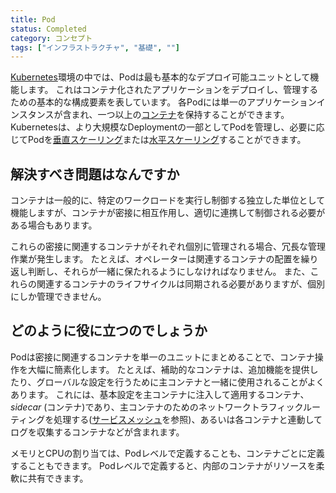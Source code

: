 ```yaml
---
title: Pod
status: Completed
category: コンセプト
tags: ["インフラストラクチャ", "基礎", ""]
---
```


[Kubernetes](/ja/kubernetes/)環境の中では、Podは最も基本的なデプロイ可能ユニットとして機能します。
これはコンテナ化されたアプリケーションをデプロイし、管理するための基本的な構成要素を表しています。
各Podには単一のアプリケーションインスタンスが含まれ、一つ以上の[コンテナ](/ja/container/)を保持することができます。
Kubernetesは、より大規模なDeploymentの一部としてPodを管理し、必要に応じてPodを[垂直スケーリング](/ja/vertical-scaling/)または[水平スケーリング](/ja/horizontal-scaling/)することができます。

## 解決すべき問題はなんですか

コンテナは一般的に、特定のワークロードを実行し制御する独立した単位として機能しますが、コンテナが密接に相互作用し、適切に連携して制御される必要がある場合もあります。

これらの密接に関連するコンテナがそれぞれ個別に管理される場合、冗長な管理作業が発生します。
たとえば、オペレーターは関連するコンテナの配置を繰り返し判断し、それらが一緒に保たれるようにしなければなりません。
また、これらの関連するコンテナのライフサイクルは同期される必要がありますが、個別にしか管理できません。

## どのように役に立つのでしょうか

Podは密接に関連するコンテナを単一のユニットにまとめることで、コンテナ操作を大幅に簡素化します。
たとえば、補助的なコンテナは、追加機能を提供したり、グローバルな設定を行うために主コンテナと一緒に使用されることがよくあります。
これには、基本設定を主コンテナに注入して適用するコンテナ、 _sidecar_ (コンテナ)であり、主コンテナのためのネットワークトラフィックルーティングを処理する([サービスメッシュ](/ja/service-mesh/)を参照)、あるいは各コンテナと連動してログを収集するコンテナなどが含まれます。

メモリとCPUの割り当ては、Podレベルで定義することも、コンテナごとに定義することもできます。
Podレベルで定義すると、内部のコンテナがリソースを柔軟に共有できます。
